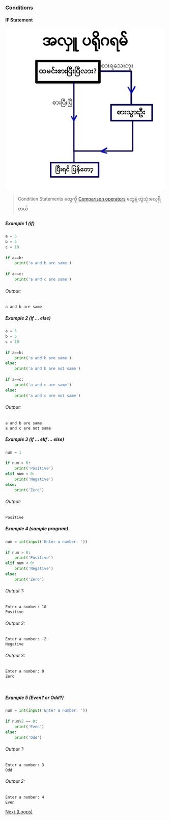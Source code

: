 ### Conditions

#### IF Statement

![IF statement](../img/condition_diagram.jpg)

> Condition Statements တွေကို [Comparison operators](./operators.md#comparison-operators) တွေနဲ့ တွဲသုံးလေ့ရှိတယ်

##### Example 1 (if)
```python
a = 5
b = 5
c = 10

if a==b:
	print('a and b are same')
	
if a==c:
	print('a and c are same')
```

###### Output:
```
a and b are same
```

##### Example 2 (if ... else)
```python
a = 5
b = 5
c = 10

if a==b:
	print('a and b are same')
else:
	print('a and b are not same')

if a==c:
	print('a and c are same')
else:
	print('a and c are not same')
```

###### Output:
```
a and b are same
a and c are not same
```

##### Example 3 (if ... elif ... else)
```python
num = 1

if num > 0:
	print('Positive')
elif num < 0:
	print('Negative')
else:
	print('Zero')
```

###### Output:
```
Positive
```

##### Example 4 (sample program)
```python
num = int(input('Enter a number: '))

if num > 0:
	print('Positive')
elif num < 0:
	print('Negative')
else:
	print('Zero')
```

###### Output 1:
```
Enter a number: 10
Positive
```
###### Output 2:
```
Enter a number: -2
Negative
```
###### Output 3:
```
Enter a number: 0
Zero
```

<br>

##### Example 5 (Even? or Odd?)
```python
num = int(input('Enter a number: '))

if num%2 == 0:
	print('Even')
else:
	print('Odd')
```
###### Output 1:
```
Enter a number: 3
Odd
```
###### Output 2:
```
Enter a number: 4
Even
```

[Next (Loops)](./loops.md)